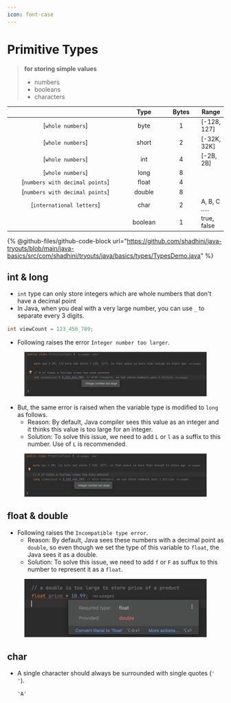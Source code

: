 ```yaml
---
icon: font-case
---
```


# Primitive Types

> **for storing simple values**
>
> * numbers
> * booleans&#x20;
> * characters

<table data-full-width="false"><thead><tr><th width="329" align="center"></th><th width="93" align="center">Type</th><th width="76" align="center">Bytes</th><th>Range</th></tr></thead><tbody><tr><td align="center">[<code>whole numbers</code>]</td><td align="center">byte</td><td align="center">1</td><td>[-128, 127]</td></tr><tr><td align="center">[<code>whole numbers</code>]</td><td align="center">short</td><td align="center">2</td><td>[-32K, 32K]</td></tr><tr><td align="center">[<code>whole numbers</code>]</td><td align="center">int</td><td align="center">4</td><td>[-2B, 2B]</td></tr><tr><td align="center">[<code>whole numbers</code>]</td><td align="center">long</td><td align="center">8</td><td></td></tr><tr><td align="center">[<code>numbers with decimal points</code>]</td><td align="center">float</td><td align="center">4</td><td></td></tr><tr><td align="center">[<code>numbers with decimal points</code>]</td><td align="center">double</td><td align="center">8</td><td></td></tr><tr><td align="center">[<code>international letters</code>]</td><td align="center">char</td><td align="center">2</td><td>A, B, C .....</td></tr><tr><td align="center"></td><td align="center">boolean</td><td align="center">1</td><td>true, false</td></tr></tbody></table>



{% @github-files/github-code-block url="https://github.com/shadhini/java-tryouts/blob/main/java-basics/src/com/shadhini/tryouts/java/basics/types/TypesDemo.java" %}



## int & long

* `int` type can only store integers which are whole numbers that don't have a decimal point
* In Java, when you deal with a very large number, you can use `_` to separate every 3 digits.

```java
int viewCount = 123_456_789;
```

* Following raises the error `Integer number too larger`.

<figure><img src="../../.gitbook/assets/java-primitives-integer-too-large-1.png" alt=""><figcaption></figcaption></figure>

* But, the same error is raised when the variable type is modified to `long` as follows.
  * Reason: By default, Java compiler sees this value as an integer and it thinks this value is too large for an integer.&#x20;
  * Solution: To solve this issue, we need to add `L`  or `l` as a suffix to this number. Use of `L` is recommended.

<figure><img src="../../.gitbook/assets/java-primitives-integer-too-large-2.png" alt=""><figcaption></figcaption></figure>

## float & double

* Following raises the `Incompatible type error`.
  * Reason: By default, Java sees these numbers with a decimal point as `double`, so even though we set the type of this variable to `float`, the Java sees it as a double.
  * Solution: To solve this issue, we need to add `f` or `F` as suffux to this number to represent it as a `float`.

<figure><img src="../../.gitbook/assets/java-primitives-incompatible-types.png" alt="" width="563"><figcaption></figcaption></figure>

## char

*   A single character should always be surrounded with single quotes (`' '`).

    ```
    'A'
    ```



